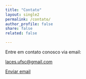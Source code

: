 ```yaml
---
title: "Contato"
layout: single2
permalink: /contato/
author_profile: false
share: false
related: false

---
```

Entre em contato conosco via email:

laces.ufsc@gmail.com

<a href="mailto:laces.ufsc@gmail.com" class="btn btn--info">Enviar email</a>
